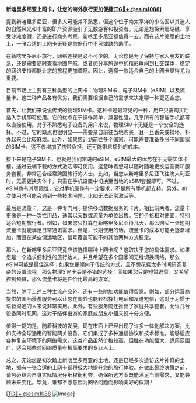 **新喀里多尼亚上网卡，让您的海外旅行更加便捷[[TG💪+ @esim1088](https://t.me/s/esim1088)]**

提到新喀里多尼亚，很多人可能并不熟悉，但这个位于南太平洋的小岛国以其迷人的自然风光和丰富的矿产资源吸引了无数游客和投资者。无论是想探索珊瑚礁、享受沙滩度假，还是进行商务考察，新喀里多尼亚都值得一去。而在这片美丽的土地上，一张合适的上网卡无疑是您旅行中不可或缺的助手。

在新喀里多尼亚旅行，网络连接是必不可少的。无论您是为了保持与家人朋友的联系，还是需要随时查看地图导航，或者想分享旅途中的精彩瞬间到社交媒体，稳定的网络支持都能让您的旅程更加顺畅。因此，选择一款适合自己的上网卡显得尤为重要。

目前市场上主要有三种类型的上网卡：物理SIM卡、电子SIM卡（eSIM）以及流量卡。这三种产品各有优劣，我们需要根据自己的需求来决定哪一种更适合您。

首先，让我们来说说传统的物理SIM卡。这种卡是最常见的一种，用户只需购买后插入手机即可使用。它的优点在于操作简单，兼容性强，几乎所有的智能手机都可以直接使用。对于不熟悉电子设备的用户来说，物理SIM卡无疑是一个安全的选择。不过，它的缺点也很明显——需要亲自前往当地购买，且一旦丢失或损坏，补办起来会比较麻烦。此外，如果您计划前往多个国家，可能需要准备多张不同国家的SIM卡，这不仅增加了携带负担，还可能带来额外的成本。

接下来是电子SIM卡，也就是我们常说的eSIM。eSIM最大的优势在于无需实体卡槽，通过云端下载的方式激活即可使用。这意味着您可以随时随地更换运营商和服务套餐，非常适合经常跨国旅行的人士。比如，当您从新喀里多尼亚飞往澳大利亚时，无需更换实体卡，只需在手机设置中切换至当地的eSIM套餐即可。不过，eSIM也有其局限性，它对手机硬件有一定要求，不是所有手机都支持。另外，初次使用时可能会遇到一些技术问题，比如无法正常激活等。

最后是流量卡，这是一种专门用于提供移动数据服务的卡片。相比前两者，流量卡更像是一种一次性用品，通常以天数或流量为单位出售。它的价格相对便宜，特别适合短期旅行者。例如，如果您只打算在新喀里多尼亚待几天，那么购买一张短期流量卡就能满足日常通讯需求。但是，长期使用的话，流量卡的成本可能会逐渐增加，而且在某些偏远地区，信号覆盖可能不如其他两种方式稳定。

那么，在新喀里多尼亚究竟应该选择哪种上网卡呢？这取决于您的具体需求。如果您是一个追求便利性的旅行达人，并且希望在多个国家间无缝切换网络，那么eSIM可能是最佳选择；如果您更倾向于传统的方式，且不想花费太多时间研究复杂的设置流程，那么物理SIM卡会是不错的选择；而如果您只是短暂逗留，又希望控制预算，那么流量卡将是性价比最高的方案。

当然，除了上述三种主流产品外，还有一些附加功能值得留意。例如，部分运营商提供的国际漫游服务可以让您在国外也能轻松拨打电话和发送短信，这对于习惯于语音沟通的人来说非常实用。此外，有些服务商还推出了家庭共享套餐，允许几台设备同时联网，这对于结伴出游的家庭或朋友小组来说十分方便。

值得一提的是，随着科技的发展，现在市面上已经出现了许多一体化解决方案，比如支持全球通用的智能网关设备，它们集成了多种通信协议和技术标准，能够适应各种复杂环境下的网络需求。这类产品虽然价格较高，但胜在功能强大、适用范围广，适合那些对网络质量有极高要求的专业人士。

总之，无论您是初次踏上新喀里多尼亚的土地，还是已经多次造访这片神奇的土地，拥有一张合适的上网卡都将极大地提升您的旅行体验。在做出最终决策之前，请务必结合自身实际情况仔细权衡利弊，确保所选方案既能满足当前需求，又能兼顾未来变化。毕竟，谁都不愿意因为网络问题而影响美好的假期！

[[TG💪+ @esim1088](https://t.me/s/esim1088) ![Image](https://i.postimg.cc/4NQfJmqS/Snipaste-2025-05-13-00-14-12.png)]